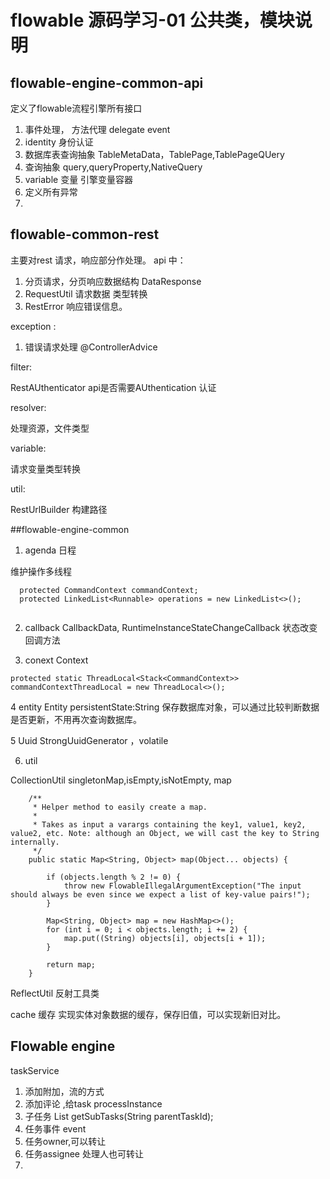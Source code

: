 # flowable 源码学习-01 公共类，模块说明

 ## flowable-engine-common-api
 定义了flowable流程引擎所有接口
 1. 事件处理， 方法代理 delegate event
 2. identity 身份认证
 3. 数据库表查询抽象 TableMetaData，TablePage,TablePageQUery
 4. 查询抽象 query,queryProperty,NativeQuery
 5. variable 变量 引擎变量容器
 6. 定义所有异常
 7. 
## flowable-common-rest 
主要对rest 请求，响应部分作处理。
api 中：

1. 分页请求，分页响应数据结构 DataResponse
2. RequestUtil 请求数据 类型转换
3. RestError 响应错误信息。

exception :

1. 错误请求处理 @ControllerAdvice

filter:

RestAUthenticator api是否需要AUthentication 认证

resolver:

处理资源，文件类型

variable:
 
 请求变量类型转换

 util:

 RestUrlBuilder 构建路径

 ##flowable-engine-common

 1. agenda 日程
 
 维护操作多线程 
 ```
   protected CommandContext commandContext;
   protected LinkedList<Runnable> operations = new LinkedList<>();
   
 ```
 2. callback
 CallbackData, RuntimeInstanceStateChangeCallback 状态改变回调方法

 3. conext 
 Context 

 ```
 protected static ThreadLocal<Stack<CommandContext>> commandContextThreadLocal = new ThreadLocal<>();
 ```

4 entity
 Entity   persistentState:String 保存数据库对象，可以通过比较判断数据是否更新，不用再次查询数据库。

5 Uuid
StrongUuidGenerator ，volatile

6. util

CollectionUtil  singletonMap,isEmpty,isNotEmpty, map 
```
    /**
     * Helper method to easily create a map.
     * 
     * Takes as input a varargs containing the key1, value1, key2, value2, etc. Note: although an Object, we will cast the key to String internally.
     */
    public static Map<String, Object> map(Object... objects) {

        if (objects.length % 2 != 0) {
            throw new FlowableIllegalArgumentException("The input should always be even since we expect a list of key-value pairs!");
        }

        Map<String, Object> map = new HashMap<>();
        for (int i = 0; i < objects.length; i += 2) {
            map.put((String) objects[i], objects[i + 1]);
        }

        return map;
    }
```

ReflectUtil 反射工具类

cache 缓存
实现实体对象数据的缓存，保存旧值，可以实现新旧对比。



## Flowable engine

taskService
 1. 添加附加，流的方式
 2. 添加评论 ,给task processInstance
 3. 子任务   List<Task> getSubTasks(String parentTaskId);
 4. 任务事件 event
 5. 任务owner,可以转让
 6. 任务assignee 处理人也可转让
 7. 
